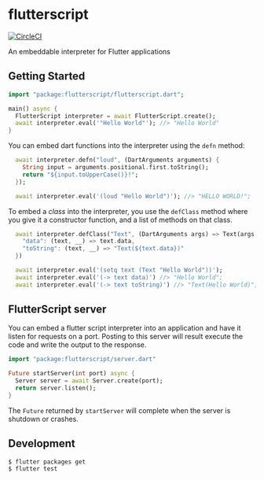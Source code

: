 # flutterscript

[![CircleCI](https://circleci.com/gh/cowboyd/flutterscript.svg?style=shield)](https://circleci.com/gh/cowboyd/flutterscript)

An embeddable interpreter for Flutter applications

## Getting Started

``` dart
import "package:flutterscript/flutterscript.dart";

main() async {
  FlutterScript interpreter = await FlutterScript.create();
  await interpreter.eval('"Hello World"'); //> "Hello World"
}
```

You can embed dart functions into the interpreter using the `defn`
method:

``` dart
  await interpreter.defn("loud", (DartArguments arguments) {
    String input = arguments.positional.first.toString();
    return "${input.toUpperCase()}!";
  });

  await interpreter.eval('(loud "Hello World")'); //> "HELLO WORLD!";
```

To embed a _class_ into the interpreter, you use the `defClass` method
where you give it a constructor function, and a list of methods on
that class.

``` dart
  await interpreter.defClass("Text", (DartArguments args) => Text(args[0]), {
    "data": (text, __) => text.data,
    "toString": (text, __) => "Text(${text.data})"
  })

  await interpreter.eval('(setq text (Text "Hello World"))');
  await interpreter.eval('(-> text data)') //> "Hello World";
  await interpreter.eval('(-> text toString)') //> "Text(Hello World)";

```

## FlutterScript server

You can embed a flutter script interpreter into an application and
have it listen for requests on a port. Posting to this server will
result execute the code and write the output to the response.

``` dart
import "package:flutterscript/server.dart"

Future startServer(int port) async {
  Server server = await Server.create(port);
  return server.listen();
}

```

The `Future` returned by `startServer` will complete when the server
is shutdown or crashes.

## Development


``` shell
$ flutter packages get
$ flutter test
```
